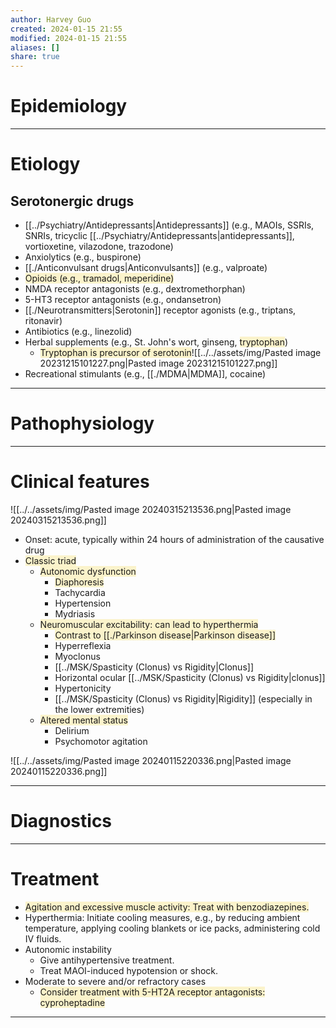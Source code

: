 ```yaml
---
author: Harvey Guo
created: 2024-01-15 21:55
modified: 2024-01-15 21:55
aliases: []
share: true
---
```

# Epidemiology


---
# Etiology
## Serotonergic drugs
- [[../Psychiatry/Antidepressants|Antidepressants]] (e.g., MAOIs, SSRIs, SNRIs, tricyclic [[../Psychiatry/Antidepressants|antidepressants]], vortioxetine, vilazodone, trazodone)
- Anxiolytics (e.g., buspirone)
- [[./Anticonvulsant drugs|Anticonvulsants]] (e.g., valproate)
- <span style="background:rgba(240, 200, 0, 0.2)">Opioids (e.g., tramadol, meperidine)</span>
- NMDA receptor antagonists (e.g., dextromethorphan)
- 5-HT3 receptor antagonists (e.g., ondansetron)
- [[./Neurotransmitters|Serotonin]] receptor agonists (e.g., triptans, ritonavir)
- Antibiotics (e.g., linezolid)
- Herbal supplements (e.g., St. John's wort, ginseng, <span style="background:rgba(240, 200, 0, 0.2)">tryptophan</span>)
	- <span style="background:rgba(240, 200, 0, 0.2)">Tryptophan is precursor of serotonin</span>![[../../assets/img/Pasted image 20231215101227.png|Pasted image 20231215101227.png]]
- Recreational stimulants (e.g., [[./MDMA|MDMA]], cocaine)

---
# Pathophysiology


---
# Clinical features
![[../../assets/img/Pasted image 20240315213536.png|Pasted image 20240315213536.png]]
- Onset: acute, typically within 24 hours of administration of the causative drug
- <span style="background:rgba(240, 200, 0, 0.2)">Classic triad</span>
	- <span style="background:rgba(240, 200, 0, 0.2)">Autonomic dysfunction</span>
		- <span style="background:rgba(240, 200, 0, 0.2)">Diaphoresis</span>
		- Tachycardia
		- Hypertension
		- Mydriasis
	- <span style="background:rgba(240, 200, 0, 0.2)">Neuromuscular excitability: can lead to hyperthermia</span>
		- <span style="background:rgba(240, 200, 0, 0.2)">Contrast to [[./Parkinson disease|Parkinson disease]]</span>
		- Hyperreflexia
		- Myoclonus
		- [[../MSK/Spasticity (Clonus) vs Rigidity|Clonus]]
		- Horizontal ocular [[../MSK/Spasticity (Clonus) vs Rigidity|clonus]]
		- Hypertonicity
		- [[../MSK/Spasticity (Clonus) vs Rigidity|Rigidity]] (especially in the lower extremities)
	- <span style="background:rgba(240, 200, 0, 0.2)">Altered mental status</span>
		- Delirium
		- Psychomotor agitation

![[../../assets/img/Pasted image 20240115220336.png|Pasted image 20240115220336.png]]

---
# Diagnostics


---
# Treatment
- <span style="background:rgba(240, 200, 0, 0.2)">Agitation and excessive muscle activity: Treat with benzodiazepines.</span>
- Hyperthermia: Initiate cooling measures, e.g., by reducing ambient temperature, applying cooling blankets or ice packs, administering cold IV fluids. 
- Autonomic instability
	- Give antihypertensive treatment.
	- Treat MAOI-induced hypotension or shock.
- Moderate to severe and/or refractory cases
	- <span style="background:rgba(240, 200, 0, 0.2)">Consider treatment with 5-HT2A receptor antagonists: cyproheptadine</span>

---
